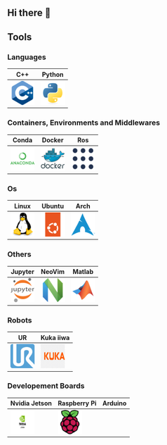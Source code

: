 ## Hi there 👋

## Tools

### Languages

| C++ | Python                                                                                                                                            | 
| --- | ---                                                                                                                                               |
| <img src="https://github.com/devicons/devicon/blob/master/icons/cplusplus/cplusplus-original.svg" title="Cpp"  alt="Cpp" width="55" height="55"/>    | <img src="https://github.com/devicons/devicon/blob/master/icons/python/python-original.svg" title="Python"  alt="Python" width="55" height="55"/> | 

### Containers, Environments and Middlewares

| Conda                                                                                                                                                          | Docker                                                                                                                                                    | Ros                                                                                                                                 |
| ---                                                                                                                                                            | ---                                                                                                                                                       | ---                                                                                                                                 |
| <img src="https://github.com/devicons/devicon/blob/master/icons/anaconda/anaconda-original-wordmark.svg" title="Anaconda" alt="Conda" width="55" height="55"/> | <img src="https://github.com/devicons/devicon/blob/master/icons/docker/docker-original-wordmark.svg" title="Docker" alt="Docker" width="55" height="55"/> | <img src="https://github.com/devicons/devicon/blob/master/icons/ros/ros-original.svg" title="Ros" alt="Ros" width="55" height="55"/> |

### Os

| Linux                                                                                                                                        | Ubuntu                                                                                                                                           | Arch                                                                                                                                               |
| ----------                                                                                                                                   | ----------                                                                                                                                       | ---                                                                                                                                                |
| <img src="https://github.com/devicons/devicon/blob/master/icons/linux/linux-original.svg" title="Linux" alt="Linux" width="55" height="55"/> | <img src="https://github.com/devicons/devicon/blob/master/icons/ubuntu/ubuntu-original.svg" title="Ubuntu" alt="Ubuntu" width="55" height="55"/> | <img src="https://github.com/devicons/devicon/blob/master/icons/archlinux/archlinux-original.svg" title="Arch" alt="Arch" width="55" height="55"/> |

### Others

| Jupyter                                                                                                                                                       | NeoVim                                                                                                                                           | Matlab                                                                                                                        |
| ---                                                                                                                                                           | ---                                                                                                                                              | ---                                                                                                                           |
| <img src="https://github.com/devicons/devicon/blob/master/icons/jupyter/jupyter-original-wordmark.svg" title="Jupiter" alt="Jupiter" width="55" height="55"/> | <img src="https://github.com/devicons/devicon/blob/master/icons/neovim/neovim-original.svg" title="NeoVim" alt="NeoVim" width="55" height="55"/> | <img src="https://github.com/devicons/devicon/blob/master/icons/matlab/matlab-original.svg" title="Matlab" alt="Matlab" width="55" height="55"/> |

### Robots

| UR | Kuka iiwa | 
| ---              | ---       |
|  <img src="https://github.com/JayamuruganRavikumar/devicon/blob/dev/icons/ur/universal-robots.svg" title="Universal Robots" alt="UR" width="55" height="55"/>                | <img src="https://github.com/JayamuruganRavikumar/devicon/blob/dev/icons/kuka/kuka.svg" title="Kuka" alt="Kuka" width="55" height="55"/>          | 

### Developement Boards

| Nvidia Jetson | Raspberry Pi                                                                                                                                     | Arduino |
| ---           | ---                                                                                                                                              | ---     |
| <img src="https://github.com/JayamuruganRavikumar/devicon/blob/dev/icons/jetson/Jetson.svg" title="NeoVim" alt="NeoVim" width="55" height="55"/>              | <img src="https://github.com/devicons/devicon/blob/master/icons/raspberrypi/raspberrypi-original.svg" title="NeoVim" alt="NeoVim" width="55" height="55"/> |
